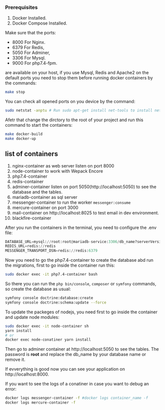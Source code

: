 ### Prerequisites

1. Docker Installed.
1. Docker Compose Installed.

Make sure that the ports:
- 8000 For Nginx.
- 6379 For Redis, 
- 5050 For Adminer,
- 3306 For Mysql.
- 9000 For php7.4-fpm.

are available on your host, if you use Mysql, Redis and Apache2 on the default ports you need to stop them before running docker containers  by the commands:

```bash
make stop
```
You can check all opened ports on you device by the command: 
```bash
sudo netstat -anptu # Run sudo apt-get install net-tools to install netstat
```

Afetr that change the dirctory to the root of your project and run this command to start the containers:
```bash
make docker-build
make docker-up
```
## list of containers
1. nginx-container as web server listen on port 8000
2. node-container to work with Wepack Encore
3. php7.4-container
4. redis-container
5. adminer-container listen on port 5050(http://localhost:5050) to see the database and the tables.
6. mariadb-container as sql server
7. messenger-container to run the worker `messenger:consume`
8. mercure-container on port 3000
9. mail-container on http://localhost:8025 to test email in dev environment.
10. blackfire-container

After you run the containers in the terminal, you need to configure the .env file:
```python
DATABASE_URL=mysql://root:root@mariadb-service:3306/db_name?serverVersion=mariadb-10.4.11 # Replace only your the db_name.
REDIS_URL=redis://redis
MESSENGER_TRANSPORT_DSN=redis://redis:6379
```
Now you need to go the php7.4-container to create the database abd run the migrations, first to go inside the container run this:
```bash
sudo docker exec -it php7.4-container bash
```

So there you can run the `php bin/console`, `composer` or `symfony` commands, so create the database as usual:
```bash
symfony console doctrine:database:create
symfony console doctrine:schema:update --force
```

To update the packeges of nodejs, you need first to go inside the container and update node modules:

```bash
sudo docker exec -it node-container sh
yarn install
# or
docker exec node-conatiner yarn install
```

Then go to adminer container at http://localhost:5050 to see the tables.
The password is **root** and replace the db_name by your database name or remove it.

If evverything is good now you can see your application on http://localhost:8000.

If you want to see the logs of a conatiner in case you want to debug an error:
```bash
docker logs messenger-container -f #docker logs container_name -f
docker logs mercure-container -f 
```